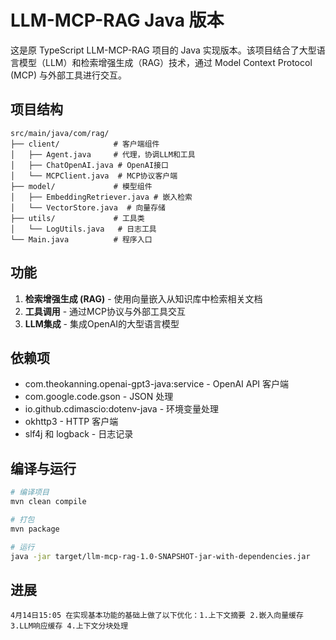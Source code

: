 # LLM-MCP-RAG Java 版本

这是原 TypeScript LLM-MCP-RAG 项目的 Java 实现版本。该项目结合了大型语言模型（LLM）和检索增强生成（RAG）技术，通过 Model Context Protocol (MCP) 与外部工具进行交互。

## 项目结构

```
src/main/java/com/rag/
├── client/            # 客户端组件
│   ├── Agent.java     # 代理，协调LLM和工具
│   ├── ChatOpenAI.java # OpenAI接口
│   └── MCPClient.java  # MCP协议客户端
├── model/             # 模型组件
│   ├── EmbeddingRetriever.java # 嵌入检索
│   └── VectorStore.java  # 向量存储
├── utils/             # 工具类
│   └── LogUtils.java   # 日志工具
└── Main.java          # 程序入口
```

## 功能

1. **检索增强生成 (RAG)** - 使用向量嵌入从知识库中检索相关文档
2. **工具调用** - 通过MCP协议与外部工具交互
3. **LLM集成** - 集成OpenAI的大型语言模型

## 依赖项

- com.theokanning.openai-gpt3-java:service - OpenAI API 客户端
- com.google.code.gson - JSON 处理
- io.github.cdimascio:dotenv-java - 环境变量处理
- okhttp3 - HTTP 客户端
- slf4j 和 logback - 日志记录
  

## 编译与运行

```bash
# 编译项目
mvn clean compile

# 打包
mvn package

# 运行
java -jar target/llm-mcp-rag-1.0-SNAPSHOT-jar-with-dependencies.jar
```

## 进展
```
4月14日15:05 在实现基本功能的基础上做了以下优化：1.上下文摘要 2.嵌入向量缓存 3.LLM响应缓存 4.上下文分块处理
```
